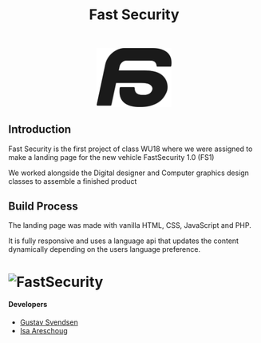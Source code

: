 <h1 align="center"> Fast Security </h1> <br>
<p align="center">
  <a href="">
    <img alt="FastSecurity" title="GitPoint" src="resources/svg/logo_black.svg" width="150">
  </a>
</p>

## Introduction
Fast Security is the first project of class WU18 where we were assigned to make a landing page for the new vehicle FastSecurity 1.0 (FS1)

We worked alongside the Digital designer and Computer graphics design classes to assemble a finished product

## Build Process
The landing page was made with vanilla HTML, CSS, JavaScript and PHP.

It is fully responsive and uses a language api that updates the content dynamically depending on the users language preference.



# ![FastSecurity](https://lh3.googleusercontent.com/hTIJ85FrE5u9kazVWFfE6Kw8rVJvdioa3r2MvJZfsQw5iTqk6tBg9BZWVZb4Bc73e1PPabMnGPD0uuCAgdAlosndNiFFcGeuhpLa5jlAFaZYTea9F0KC78dZydyFYou12ysEoP6YtE7tQM00xlnaEcnezKLl3AHtV_RrIeGkrWNor18IF2_Edun_olBIPg3CUCGXOQ7bPJV9CFU4D16eu_MBsIlVjvHetpQBBlmjW6XgzRAVSlQenZh8iWjKNL5B0RzrBD8U0_iegJMMtaQa3bgyhbsbuI9LSVVKFdaQCee5G-XSrHVID1r3KJ-YOxitmNQyapJomvUCcmJOQyxvmYoMkmxgviRlkhad-aUfPGpzlDDDPwAqrxaQgyrWXVswq57gxV9o1jB_TxU9Ttjimnk-PmB6wY7vCZqgjaK5fV0GSIDmSpACW21X5VNuk9TAuM34kiaRqhR-J1dywpF12F-JKiML0-yZmnp6gC3C5L6Wy6IhDQUiJdJ4DTewVuLF16n5_ado5DboN4H2wrpLnCc6E65VDM8grIMJExOHUrjAxrDF4DVCjf8jo0P22wmPELNGz3R62JezJ83huDePCtUy0odUUjEu=w2880-h1450)

#### Developers
- [Gustav Svendsen](https://github.com/gsvendsen)
- [Isa Areschoug](https://github.com/Neyrin)
